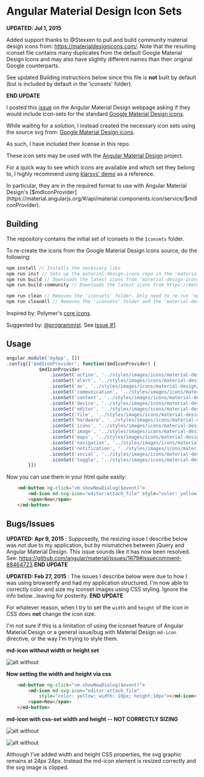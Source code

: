 # Angular Material Design Icon Sets #

**UPDATED: Jul 1, 2015**

Added support thanks to @Stexxen to pull and build community material design icons from: https://materialdesignicons.com/.  Note that the resulting iconset file contains many duplicates from the default Google Material Design Icons and may also have slightly different names than their original Google counterparts.

See updated Building instructions below since this file is **not** built by default (but is included by default in the 'iconsets' folder).

**END UPDATE**

I posted this [issue](https://github.com/angular/material/issues/1668) on the Angular Material
Design webpage asking if they would include icon-sets
for the standard [Google Material Design icons](https://github.com/google/material-design-icons).

While waiting for a solution, I instead created the necessary icon sets using the source svg from:
[Google Material Design icons](https://github.com/google/material-design-icons).

As such, I have included their license in this repo.

These icon sets may be used with the [Angular Material Design](https://material.angularjs.org/#/)
 project.
 
 For a quick way to see which icons are available and which set they belong to, I highly recommend using [klarsys' demo](https://klarsys.github.io/angular-material-icons/) as a reference.

In particular, they are in the required format to use with Angular Material Design's
[$mdIconProvider]
(https://material.angularjs.org/#/api/material.components.icon/service/$mdIconProvider).

## Building ##

The repository contains the initial set of iconsets in the `Iconsets` folder.

To re-create the icons from the Google Material Design icons source, do the following:

```javascript
npm install // Installs the necessary libs
npm run init // Sets up the material-design-icons repo in the 'material-design-icons' folder
npm run build // Downloads the latest icons from 'material-design-icons' git repo and builds the iconsets and saves them in the 'iconsets' folder
npm run build-community // Downloads the latest icons from https://materialdesignicons.com/ git repo and builds them into a single iconset file 'mdi-icons.svg' and saves it in the 'iconsets' folder

npm run clean // Removes the 'iconsets' folder. Only need to re-run 'npm run build' to re-generate icons.
npm run cleanAll // Removes the 'iconsets' folder and the 'material-design-icons' folder. Will need to re-run 'npm run init'.
```
Inspired by: Polymer's [core icons](https://github.com/Polymer/core-icons).

Suggested by: [@programmist](https://github.com/programmist). See [Issue #1](https://github.com/nkoterba/material-design-iconsets/issues/1).

## Usage ##
```javascript
angular.module('myApp', [])
.config(['$mdIconProvider', function($mdIconProvider) {
			$mdIconProvider
				.iconSet('action', '../styles/images/icons/material-design/action-icons.svg', 24)
				.iconSet('alert', '../styles/images/icons/material-design/alert-icons.svg', 24)
				.iconSet('av', '../styles/images/icons/material-design/av-icons.svg', 24)
				.iconSet('communication', '../styles/images/icons/material-design/communication-icons.svg', 24)
				.iconSet('content', '../styles/images/icons/material-design/content-icons.svg', 24)
				.iconSet('device', '../styles/images/icons/material-design/device-icons.svg', 24)
				.iconSet('editor', '../styles/images/icons/material-design/editor-icons.svg', 24)
				.iconSet('file', '../styles/images/icons/material-design/file-icons.svg', 24)
				.iconSet('hardware', '../styles/images/icons/material-design/hardware-icons.svg', 24)
				.iconSet('icons', '../styles/images/icons/material-design/icons-icons.svg', 24)
				.iconSet('image', '../styles/images/icons/material-design/image-icons.svg', 24)
				.iconSet('maps', '../styles/images/icons/material-design/maps-icons.svg', 24)
				.iconSet('navigation', '../styles/images/icons/material-design/navigation-icons.svg', 24)
				.iconSet('notification', '../styles/images/icons/material-design/notification-icons.svg', 24)
				.iconSet('social', '../styles/images/icons/material-design/social-icons.svg', 24)
				.iconSet('toggle', '../styles/images/icons/material-design/toggle-icons.svg', 24)
		}])
```

Now you can use them in your html quite easily:
```html
	<md-button ng-click="vm.showNewDialog($event)">
		<md-icon md-svg-icon="editor:attach_file" style="color: yellow;"></md-icon>
		<span>New</span>
	</md-button>
```

## Bugs/Issues ##

**UPDATED: Apr 9, 2015** : Supposedly, the resizing issue I describe below was *not* due to my application, but by mismatches between jQuery and Angular Material Design.  This issue sounds like it has now been resolved. See: https://github.com/angular/material/issues/1679#issuecomment-88464723
**END UPDATE**

**UPDATED: Feb 27, 2015** : The issues I describe below were due to how I was using browserify and had my application structured.  I'm now able to correctly color and size my iconset images using CSS styling.  Ignore the info below...leaving for posterity.
**END UPDATE**


For whatever reason, when I try to set the `width` and `height` of the icon in CSS does **not**
change the icon size.

I'm not sure if this is a limitation of using the iconset feature of Angular Material Design or a
 general issue/bug with Material Design `md-icon` directive, or the way I'm trying to style them.

**md-icon without width or height set**

![alt without](https://github.com/nkoterba/material-design-iconsets/blob/master/issues/nocss.png)

**Now setting the width and height via css**
```html
	<md-button ng-click="vm.showNewDialog($event)">
		<md-icon md-svg-icon="editor:attach_file"
			style="color: yellow; width: 10px; height:10px"></md-icon>
		<span>New</span>
	</md-button>
```

**md-icon with css-set width and height -- NOT CORRECTLY SIZING**

![alt without](https://github.com/nkoterba/material-design-iconsets/blob/master/issues/withcss.png)

 ![alt without](https://github.com/nkoterba/material-design-iconsets/blob/master/issues/inspector.png)

Although I've added width and height CSS properties, the svg graphic remains at 24px 24px.
Instead the md-icon element is resized correctly and the svg image is clipped.



